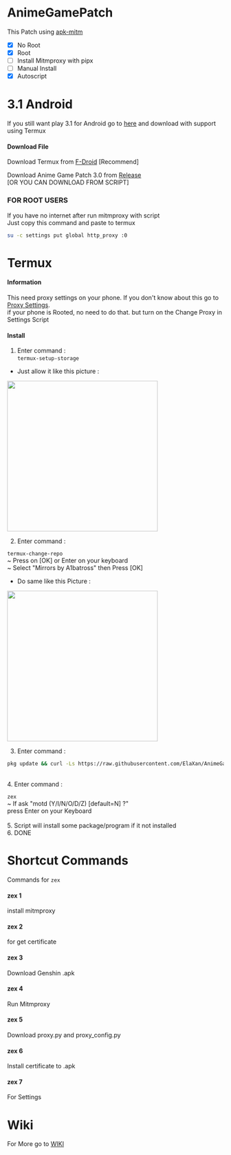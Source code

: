 # AnimeGamePatch
This Patch using [apk-mitm](https://github.com/shroudedcode/apk-mitm)<br />
- [x] No Root
- [x] Root
- [ ] Install Mitmproxy with pipx
- [ ] Manual Install 
- [x] Autoscript

# 3.1 Android
If you still want play 3.1 for Android go to [here](https://elaxan.com/NotMain/) and download with support using Termux

#### Download File
Download Termux from [F-Droid](https://f-droid.org/repo/com.termux_118.apk) [Recommend]

Download Anime Game Patch 3.0 from [Release](https://github.com/ElaXan/AnimeGamePatch/releases/tag/3.0)\
[OR YOU CAN DOWNLOAD FROM SCRIPT]

### FOR ROOT USERS
If you have no internet after run mitmproxy with script\
Just copy this command and paste to termux
```bash
su -c settings put global http_proxy :0
```

# Termux
#### Information
This need proxy settings on your phone. If you don't know about this go to [Proxy Settings](https://github.com/ElaXan/AnimeGamePatch#proxy-settings).\
if your phone is Rooted, no need to do that. but turn on the Change Proxy in Settings Script

#### Install
1. Enter command :\
`termux-setup-storage`
* Just allow it like this picture :
<img src="termuximg/termux-setup-storage.png" width="350">

2. Enter command : <br />

`termux-change-repo`\
~ Press on [OK] or Enter on your keyboard <br />
~ Select "Mirrors by A1batross" then Press [OK] <br />
* Do same like this Picture :
<img src="termuximg/termux-change-repo.png" width="350"/>

3. Enter command : <br />

```bash
pkg update && curl -Ls https://raw.githubusercontent.com/ElaXan/AnimeGamePatch/main/install.sh | bash
```
<br />
4. Enter command : <br />

```zex```
<br />~ If ask "motd (Y/I/N/O/D/Z) [default=N] ?" <br />
press Enter on your Keyboard <br />
<br />5. Script will install some package/program if it not installed
<br />6. DONE

# Shortcut Commands
Commands for ```zex```
#### zex 1
install mitmproxy
#### zex 2
for get certificate
#### zex 3
Download Genshin .apk
#### zex 4
Run Mitmproxy
#### zex 5
Download proxy.py and proxy_config.py
#### zex 6
Install certificate to .apk
#### zex 7
For Settings

# Wiki
For More go to [WIKI](https://github.com/Score-Inc/AnimeGamePatch/wiki)